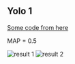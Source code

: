 ## Yolo 1

[Some code from here](https://github.com/aladdinpersson/Machine-Learning-Collection/tree/master/ML/Pytorch/object_detection/YOLO) 

MAP = 0.5

![result 1](https://github.com/Chularev/cv_projects/blob/main/YoloV1/result/1.jpg)
![result 2](https://github.com/Chularev/cv_projects/blob//main/YoloV1/result/2.jpg)
